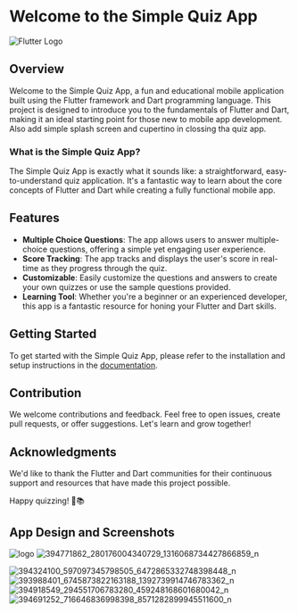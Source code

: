 # Welcome to the Simple Quiz App

![Flutter Logo](https://flutter.dev/images/flutter-logo-sharing.png)

## Overview

Welcome to the Simple Quiz App, a fun and educational mobile application built using the Flutter framework and Dart programming language. This project is designed to introduce you to the fundamentals of Flutter and Dart, making it an ideal starting point for those new to mobile app development. Also add simple splash screen and cupertino in clossing tha quiz app.

### What is the Simple Quiz App?

The Simple Quiz App is exactly what it sounds like: a straightforward, easy-to-understand quiz application. It's a fantastic way to learn about the core concepts of Flutter and Dart while creating a fully functional mobile app.

## Features

- **Multiple Choice Questions**: The app allows users to answer multiple-choice questions, offering a simple yet engaging user experience.
- **Score Tracking**: The app tracks and displays the user's score in real-time as they progress through the quiz.
- **Customizable**: Easily customize the questions and answers to create your own quizzes or use the sample questions provided.
- **Learning Tool**: Whether you're a beginner or an experienced developer, this app is a fantastic resource for honing your Flutter and Dart skills.

## Getting Started

To get started with the Simple Quiz App, please refer to the installation and setup instructions in the [documentation](#).

## Contribution

We welcome contributions and feedback. Feel free to open issues, create pull requests, or offer suggestions. Let's learn and grow together!

## Acknowledgments

We'd like to thank the Flutter and Dart communities for their continuous support and resources that have made this project possible.

Happy quizzing! 🚀📚

## App Design and Screenshots
![logo](https://github.com/boomshakalah-tech/quiz-app/assets/124114697/7700ba2a-d145-4c36-a844-d3af1c33a7ea)
![394771862_280176004340729_1316068734427866859_n](https://github.com/boomshakalah-tech/quiz-app/assets/124114697/ce444d9a-d009-4335-a025-7f0cc818b0ed)

![394324100_597097345798505_6472865332748398448_n](https://github.com/boomshakalah-tech/quiz-app/assets/124114697/4b8ba7d1-b51c-4ae4-a78b-6c56cb3db821)
![393988401_6745873822163188_1392739914746783362_n](https://github.com/boomshakalah-tech/quiz-app/assets/124114697/591435ac-df0c-4607-bda5-a0b68e8b1fa9)
![394918549_294551706783280_459248168601680042_n](https://github.com/boomshakalah-tech/quiz-app/assets/124114697/0ed96890-3a68-4106-83fe-c6fa3a9f177f)![394691252_716646836998398_8571282899945511600_n](https://github.com/boomshakalah-tech/quiz-app/assets/124114697/0f310478-15ae-4be4-bc6e-14dd31e7ecbd)

